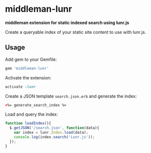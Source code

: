 # middleman-lunr

**middleman extension for static indexed search using lunr.js**

Create a queryable index of your static site content to use with lunr.js.

## Usage

Add gem to your Gemfile:

```ruby
gem 'middleman-lunr'
```

Activate the extension:

```ruby
activate :lunr
```

Create a JSON template `search.json.erb` and generate the index:

```html
<%= generate_search_index %>
```

Load and query the index:

```js
function loadIndex(){
  $.getJSON('/search.json', function(data){
    var index = lunr.Index.load(data);
    console.log(index.search('Lunr.js'));
  });
}
```
